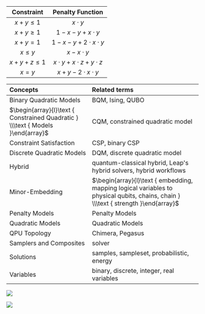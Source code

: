 | Constraint | Penalty Function |
| :---: | :---: |
| $x+y \leq 1$ | $x \cdot y$ |
| $x+y \geq 1$ | $1-x-y+x \cdot y$ |
| $x+y=1$ | $1-x-y+2 \cdot x \cdot y$ |
| $x \leq y$ | $x-x \cdot y$ |
| $x+y+z \leq 1$ | $x \cdot y+x \cdot z+y \cdot z$ |
| $x=y$ | $x+y-2 \cdot x \cdot y$ |

| Concepts | Related terms |
| :--- | :--- |
| Binary Quadratic Models | BQM, Ising, QUBO |
| $\begin{array}{l}\text { Constrained Quadratic } \\\text { Models }\end{array}$ | CQM, constrained quadratic model |
| Constraint Satisfaction | CSP, binary CSP |
| Discrete Quadratic Models | DQM, discrete quadratic model |
| Hybrid | quantum-classical hybrid, Leap's hybrid solvers, hybrid workflows |
| Minor-Embedding | $\begin{array}{l}\text { embedding, mapping logical variables to physical qubits, chains, chain } \\\text { strength }\end{array}$ |
| Penalty Models | Penalty Models |
| Quadratic Models | Quadratic Models |
| QPU Topology | Chimera, Pegasus |
| Samplers and Composites | solver |
| Solutions | samples, sampleset, probabilistic, energy |
| Variables | binary, discrete, integer, real variables |

![](https://cdn.mathpix.com/snip/images/6rhvLXInhSUSMWKbSvY84FCHr65yN5Nx5krDVUEATaU.original.fullsize.png)

![](https://cdn.mathpix.com/snip/images/dKdCMBzcgnHFy0Hy9cwK5yJQGIu1TRQ8Ie9W6JEY4lk.original.fullsize.png)
